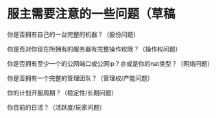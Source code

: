 # 服主需要注意的一些问题（草稿

你是否拥有自己的一台完整的机器？（股份问题）

你是否对你现在所拥有的服务器有完整操作权限？（操作权问题）

你是否拥有至少一个的公网端口或公网ip？亦或是你的nat类型？（网络问题）

你是否拥有一个完整的管理团队？（管理权/产能问题）

你的计划开服周期？（稳定性/长期问题）

你目前的日活？（活跃度/玩家问题）
